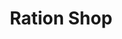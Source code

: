 ---
title: "Ration Shop"
url: /kodungallur/ration-shop-chandappura-eriyad-road/
shop: convenience
---